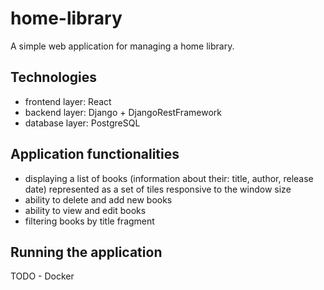 # home-library
A simple web application for managing a home library.

## Technologies
- frontend layer: React
- backend layer: Django + DjangoRestFramework
- database layer: PostgreSQL

## Application functionalities
- displaying a list of books (information about their: title, author, release date) represented as a set of tiles responsive to the window size
- ability to delete and add new books
- ability to view and edit books
- filtering books by title fragment

## Running the application

TODO - Docker
